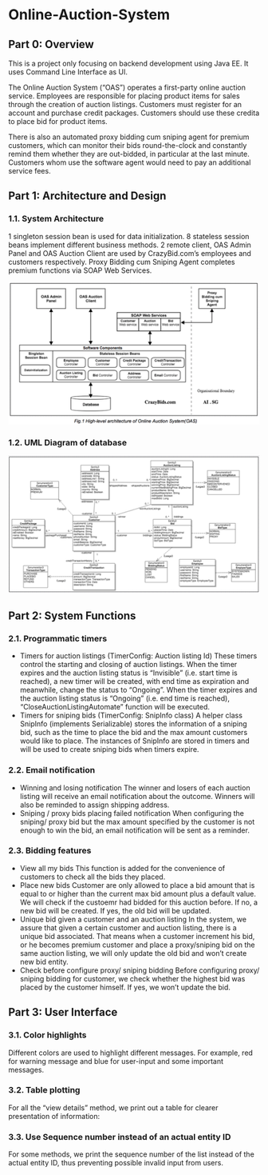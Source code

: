# Online-Auction-System
## Part 0: Overview
This is a project only focusing on backend development using Java EE. It uses Command Line Interface as UI.

The Online Auction System (“OAS”) operates a first-party online auction service. Employees are responsible for placing product items for sales through the creation of auction listings. Customers must register for an account and purchase credit packages. Customers should use these credita to place bid for product items.

There is also an automated proxy bidding cum sniping agent for premium customers, which can monitor their bids round-the-clock and constantly remind them whether they are out-bidded, in particular at the last minute. Customers whom use the software agent would need to pay an additional service fees. 

## Part 1: Architecture and Design
### 1.1. System Architecture
1 singleton session bean is used for data initialization. 8 stateless session beans implement different business methods. 2 remote client, OAS Admin Panel and OAS Auction Client are used by CrazyBid.com’s employees and customers respectively. Proxy Bidding cum Sniping Agent completes premium functions via SOAP Web Services.
<p>
  <img src="images/high-level architecture.png" width="1000"/>
</p>

### 1.2. UML Diagram of database
<p>
  <img src="images/UML Diagram of database.png" width="1000"/>
</p>

## Part 2: System Functions 
### 2.1. Programmatic timers
- Timers for auction listings (TimerConfig: Auction listing Id)
These timers control the starting and closing of auction listings. When the timer expires and the auction listing status is “Invisible” (i.e. start time is reached), a new timer will be created, with end time as expiration and meanwhile, change the status to “Ongoing”. When the timer expires and the auction listing status is “Ongoing” (i.e. end time is reached), “CloseAuctionListingAutomate” function will be executed.
- Timers for sniping bids (TimerConfig: SnipInfo class)
A helper class SnipInfo (implements Serializable) stores the information of a sniping bid, such as the time to place the bid and the max amount customers would like to place. The instances of SnipInfo are stored in timers and will be used to create sniping bids when timers expire.
### 2.2. Email notification
- Winning and losing notification
The winner and losers of each auction listing will receive an email notification about the outcome. Winners will also be reminded to assign shipping address.
- Sniping / proxy bids placing failed notification
When configuring the sniping/ proxy bid but the max amount specified by the customer is not enough to win the bid, an email notification will be sent as a reminder.
### 2.3. Bidding features
- View all my bids
This function is added for the convenience of customers to check all the bids they placed.
- Place new bids
Customer are only allowed to place a bid amount that is equal to or higher than the current max bid amount plus a default value. We will check if the custoemr had bidded for this auction before. If no, a new bid will be created. If yes, the old bid will be updated.
- Unique bid given a customer and an auction listing
In the system, we assure that given a certain customer and auction listing, there is a unique bid associated. That means when a customer increment his bid, or he becomes premium customer and place a proxy/sniping bid on the same auction listing, we will only update the old bid and won’t create new bid entity.
- Check before configure proxy/ sniping bidding
Before configuring proxy/ sniping bidding for customer, we check whether the highest bid was placed by the customer himself. If yes, we won’t update the bid.
## Part 3: User Interface
### 3.1. Color highlights
Different colors are used to highlight different messages. For example, red for warning message and blue for user-input and some important messages.
### 3.2. Table plotting
For all the “view details” method, we print out a table for clearer presentation of information:
### 3.3. Use Sequence number instead of an actual entity ID
For some methods, we print the sequence number of the list instead of the actual entity ID, thus preventing possible invalid input from users.
